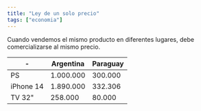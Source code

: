 ```yaml
---
title: "Ley de un solo precio"
tags: ["economia"]
---
```

Cuando vendemos el mismo producto en diferentes lugares, debe comercializarse al mismo precio.

| -         | Argentina | Paraguay |
| --------- | --------- | -------- |
| PS        | 1.000.000 | 300.000  |
| iPhone 14 | 1.890.000 | 332.306  |
| TV 32"    | 258.000   | 80.000   |